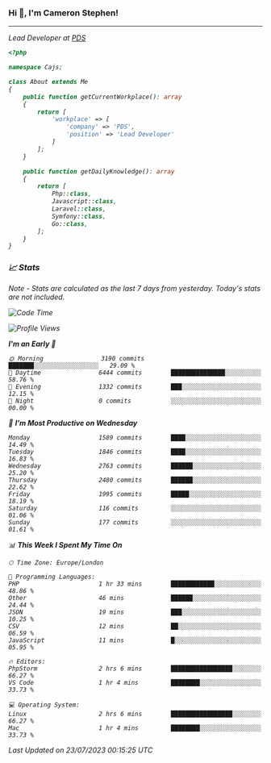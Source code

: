 ### Hi 👋, I'm Cameron Stephen!
<hr>
<p><em>Lead Developer at <a href="https://prindatasolutions.co.uk">PDS</a></p>


```php
<?php

namespace Cajs;

class About extends Me
{
    public function getCurrentWorkplace(): array
    {
        return [
            'workplace' => [
                'company' => 'PDS',
                'position' => 'Lead Developer'
            ]
        ];
    }

    public function getDailyKnowledge(): array
    {
        return [
            Php::class,
            Javascript::class,
            Laravel::class,
            Symfony::class,
            Go::class,
        ];
    }
}
```

### 📈 Stats
<p><em>Note - Stats are calculated as the last 7 days from yesterday. Today's stats are not included.</em></p>


<!--START_SECTION:waka-->
![Code Time](http://img.shields.io/badge/Code%20Time-3%2C464%20hrs%2015%20mins-blue)

![Profile Views](http://img.shields.io/badge/Profile%20Views-0-blue)

**I'm an Early 🐤** 

```text
🌞 Morning                3190 commits        ███████░░░░░░░░░░░░░░░░░░   29.09 % 
🌆 Daytime                6444 commits        ███████████████░░░░░░░░░░   58.76 % 
🌃 Evening                1332 commits        ███░░░░░░░░░░░░░░░░░░░░░░   12.15 % 
🌙 Night                  0 commits           ░░░░░░░░░░░░░░░░░░░░░░░░░   00.00 % 
```
📅 **I'm Most Productive on Wednesday** 

```text
Monday                   1589 commits        ████░░░░░░░░░░░░░░░░░░░░░   14.49 % 
Tuesday                  1846 commits        ████░░░░░░░░░░░░░░░░░░░░░   16.83 % 
Wednesday                2763 commits        ██████░░░░░░░░░░░░░░░░░░░   25.20 % 
Thursday                 2480 commits        ██████░░░░░░░░░░░░░░░░░░░   22.62 % 
Friday                   1995 commits        █████░░░░░░░░░░░░░░░░░░░░   18.19 % 
Saturday                 116 commits         ░░░░░░░░░░░░░░░░░░░░░░░░░   01.06 % 
Sunday                   177 commits         ░░░░░░░░░░░░░░░░░░░░░░░░░   01.61 % 
```


📊 **This Week I Spent My Time On** 

```text
🕑︎ Time Zone: Europe/London

💬 Programming Languages: 
PHP                      1 hr 33 mins        ████████████░░░░░░░░░░░░░   48.86 % 
Other                    46 mins             ██████░░░░░░░░░░░░░░░░░░░   24.44 % 
JSON                     19 mins             ███░░░░░░░░░░░░░░░░░░░░░░   10.25 % 
CSV                      12 mins             ██░░░░░░░░░░░░░░░░░░░░░░░   06.59 % 
JavaScript               11 mins             █░░░░░░░░░░░░░░░░░░░░░░░░   05.95 % 

🔥 Editors: 
PhpStorm                 2 hrs 6 mins        █████████████████░░░░░░░░   66.27 % 
VS Code                  1 hr 4 mins         ████████░░░░░░░░░░░░░░░░░   33.73 % 

💻 Operating System: 
Linux                    2 hrs 6 mins        █████████████████░░░░░░░░   66.27 % 
Mac                      1 hr 4 mins         ████████░░░░░░░░░░░░░░░░░   33.73 % 
```


 Last Updated on 23/07/2023 00:15:25 UTC
<!--END_SECTION:waka-->
